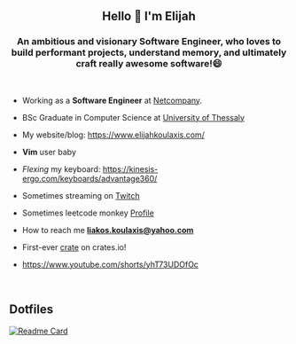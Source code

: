 <h2 align="center">Hello 👋 I'm Elijah</h1>
<h3 align="center">An ambitious and visionary Software Engineer, who loves to build performant projects, understand memory, and ultimately craft really awesome software!😄
</h3>

</br>

- Working as a **Software Engineer** at [Netcompany](https://netcompany.com/).

- BSc Graduate in Computer Science at [University of Thessaly](https://ds.uth.gr/)

- My website/blog: https://www.elijahkoulaxis.com/

- **Vim** user baby
  
- *Flexing* my keyboard: https://kinesis-ergo.com/keyboards/advantage360/

- Sometimes streaming on [Twitch](https://twitch.tv/elijahkx)

- Sometimes leetcode monkey [Profile](https://leetcode.com/kx_01/)

- How to reach me **liakos.koulaxis@yahoo.com**

- First-ever [crate](https://crates.io/crates/minigrep_elijahkx) on crates.io!

- https://www.youtube.com/shorts/yhT73UDOfOc 

</br>

</p>

## Dotfiles
[![Readme Card](https://github-readme-stats-sigma-five.vercel.app/api/pin/?username=kx0101&repo=.dotfiles&theme=dark&langs_count=3)](https://github.com/kx0101/.dotfiles) 

</br>
